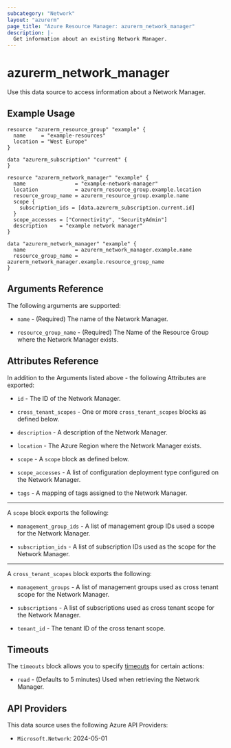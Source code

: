 ```yaml
---
subcategory: "Network"
layout: "azurerm"
page_title: "Azure Resource Manager: azurerm_network_manager"
description: |-
  Get information about an existing Network Manager.
---
```


# azurerm_network_manager

Use this data source to access information about a Network Manager.

## Example Usage

```hcl
resource "azurerm_resource_group" "example" {
  name     = "example-resources"
  location = "West Europe"
}

data "azurerm_subscription" "current" {
}

resource "azurerm_network_manager" "example" {
  name                = "example-network-manager"
  location            = azurerm_resource_group.example.location
  resource_group_name = azurerm_resource_group.example.name
  scope {
    subscription_ids = [data.azurerm_subscription.current.id]
  }
  scope_accesses = ["Connectivity", "SecurityAdmin"]
  description    = "example network manager"
}

data "azurerm_network_manager" "example" {
  name                = azurerm_network_manager.example.name
  resource_group_name = azurerm_network_manager.example.resource_group_name
}
```

## Arguments Reference

The following arguments are supported:

* `name` - (Required) The name of the Network Manager.

* `resource_group_name` - (Required) The Name of the Resource Group where the Network Manager exists.


## Attributes Reference

In addition to the Arguments listed above - the following Attributes are exported:

* `id` - The ID of the Network Manager.

* `cross_tenant_scopes` - One or more `cross_tenant_scopes` blocks as defined below.

* `description` - A description of the Network Manager.

* `location` - The Azure Region where the Network Manager exists.

* `scope` - A `scope` block as defined below.

* `scope_accesses` - A list of configuration deployment type configured on the Network Manager.

* `tags` - A mapping of tags assigned to the Network Manager.

---

A `scope` block exports the following:

* `management_group_ids` - A list of management group IDs used a scope for the Network Manager.

* `subscription_ids` - A list of subscription IDs used as the scope for the Network Manager.

---

A `cross_tenant_scopes` block exports the following:

* `management_groups` - A list of management groups used as cross tenant scope for the Network Manager.

* `subscriptions` - A list of subscriptions used as cross tenant scope for the Network Manager.

* `tenant_id` - The tenant ID of the cross tenant scope.

 
## Timeouts

The `timeouts` block allows you to specify [timeouts](https://www.terraform.io/language/resources/syntax#operation-timeouts) for certain actions:

* `read` - (Defaults to 5 minutes) Used when retrieving the Network Manager.

## API Providers
<!-- This section is generated, changes will be overwritten -->
This data source uses the following Azure API Providers:

* `Microsoft.Network`: 2024-05-01
